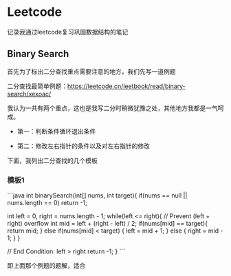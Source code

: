 # Leetcode
记录我通过leetcode复习巩固数据结构的笔记

## Binary Search

首先为了标出二分查找重点需要注意的地方，我们先写一道例题

二分查找最简单例题：https://leetcode.cn/leetbook/read/binary-search/xexoac/

我认为一共有两个重点，这也是我写二分时稍微犹豫之处，其他地方我都是一气呵成。

+ 第一：判断条件循环退出条件

+ 第二：修改左右指针的条件以及对左右指针的修改

下面，我列出二分查找的几个模板

### 模板1

​```java
int binarySearch(int[] nums, int target){
  if(nums == null || nums.length == 0)
    return -1;

  int left = 0, right = nums.length - 1;
  while(left <= right){
    // Prevent (left + right) overflow
    int mid = left + (right - left) / 2;
    if(nums[mid] == target){ return mid; }
    else if(nums[mid] < target) { left = mid + 1; }
    else { right = mid - 1; }
  }

  // End Condition: left > right
  return -1;
}
​```

即上面那个例题的题解，适合










































